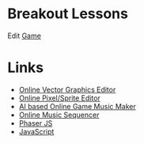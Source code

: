 Breakout Lessons
================

Edit [Game](./src/game.js)

Links
=====

- [Online Vector Graphics Editor](https://svgedit.netlify.app/editor/index.html)
- [Online Pixel/Sprite Editor](https://www.piskelapp.com/)
- [AI based Online Game Music Maker](https://www.veed.io/media/royalty-free-music/game-music)
- [Online Music Sequencer](https://onlinesequencer.net/)
- [Phaser JS](https://github.com/phaserjs)
- [JavaScript](https://www.w3schools.com/js/default.asp)
